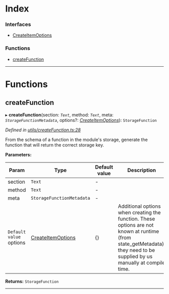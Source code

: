 

# Index

### Interfaces

* [CreateItemOptions](../interfaces/_utils_createfunction_.createitemoptions.md)

### Functions

* [createFunction](_utils_createfunction_.md#createfunction)

---

# Functions

<a id="createfunction"></a>

##  createFunction

▸ **createFunction**(section: *`Text`*, method: *`Text`*, meta: *`StorageFunctionMetadata`*, options?: *[CreateItemOptions](../interfaces/_utils_createfunction_.createitemoptions.md)*): `StorageFunction`

*Defined in [utils/createFunction.ts:28](https://github.com/polkadot-js/api/blob/96dc7df/packages/type-storage/src/utils/createFunction.ts#L28)*

From the schema of a function in the module's storage, generate the function that will return the correct storage key.

**Parameters:**

| Param | Type | Default value | Description |
| ------ | ------ | ------ | ------ |
| section | `Text` | - |
| method | `Text` | - |
| meta | `StorageFunctionMetadata` | - |
| `Default value` options | [CreateItemOptions](../interfaces/_utils_createfunction_.createitemoptions.md) |  {} |  Additional options when creating the function. These options are not known at runtime (from state\_getMetadata), they need to be supplied by us manually at compile time. |

**Returns:** `StorageFunction`

___

